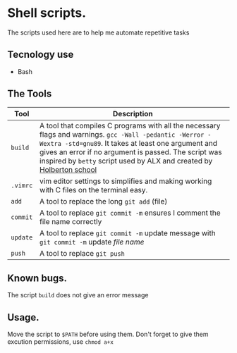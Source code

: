 # Shell scripts.
The scripts used here are to help me automate repetitive tasks

## Tecnology use
* Bash

## The Tools

| Tool      | Description
| ----------| ----------
| `build`| A tool that compiles C programs with all the necessary flags and warnings. `gcc -Wall -pedantic -Werror -Wextra -std=gnu89`. It takes at least one argument and gives an error if no argument is passed. The script was inspired by `betty` script used by ALX and created by  [Holberton school](https://github.com/holbertonschool/Betty)
| `.vimrc` | vim editor settings to simplifies and making working with C files on the terminal easy. 
| `add`| A tool to replace the long `git add` (file)
|`commit`| A tool to replace `git commit -m` ensures I comment the file name correctly
|`update`| A tool to replace `git commit -m` update message with `git commit -m` update *file name*
|`push`| A tool to replace `git push`

## Known bugs.
The script `build` does not give an error message

## Usage.
Move the script to `$PATH` before using them.
Don't forget to give them excution permissions, use `chmod a+x`
